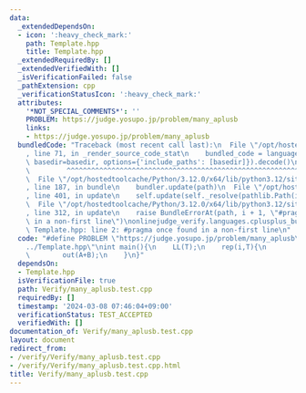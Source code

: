 ```yaml
---
data:
  _extendedDependsOn:
  - icon: ':heavy_check_mark:'
    path: Template.hpp
    title: Template.hpp
  _extendedRequiredBy: []
  _extendedVerifiedWith: []
  _isVerificationFailed: false
  _pathExtension: cpp
  _verificationStatusIcon: ':heavy_check_mark:'
  attributes:
    '*NOT_SPECIAL_COMMENTS*': ''
    PROBLEM: https://judge.yosupo.jp/problem/many_aplusb
    links:
    - https://judge.yosupo.jp/problem/many_aplusb
  bundledCode: "Traceback (most recent call last):\n  File \"/opt/hostedtoolcache/Python/3.12.0/x64/lib/python3.12/site-packages/onlinejudge_verify/documentation/build.py\"\
    , line 71, in _render_source_code_stat\n    bundled_code = language.bundle(stat.path,\
    \ basedir=basedir, options={'include_paths': [basedir]}).decode()\n          \
    \         ^^^^^^^^^^^^^^^^^^^^^^^^^^^^^^^^^^^^^^^^^^^^^^^^^^^^^^^^^^^^^^^^^^^^^^^^^^^^^^^^^\n\
    \  File \"/opt/hostedtoolcache/Python/3.12.0/x64/lib/python3.12/site-packages/onlinejudge_verify/languages/cplusplus.py\"\
    , line 187, in bundle\n    bundler.update(path)\n  File \"/opt/hostedtoolcache/Python/3.12.0/x64/lib/python3.12/site-packages/onlinejudge_verify/languages/cplusplus_bundle.py\"\
    , line 401, in update\n    self.update(self._resolve(pathlib.Path(included), included_from=path))\n\
    \  File \"/opt/hostedtoolcache/Python/3.12.0/x64/lib/python3.12/site-packages/onlinejudge_verify/languages/cplusplus_bundle.py\"\
    , line 312, in update\n    raise BundleErrorAt(path, i + 1, \"#pragma once found\
    \ in a non-first line\")\nonlinejudge_verify.languages.cplusplus_bundle.BundleErrorAt:\
    \ Template.hpp: line 2: #pragma once found in a non-first line\n"
  code: "#define PROBLEM \"https://judge.yosupo.jp/problem/many_aplusb\"\n#include\"\
    ../Template.hpp\"\nint main(){\n    LL(T);\n    rep(i,T){\n        LL(A,B);\n\
    \        out(A+B);\n    }\n}"
  dependsOn:
  - Template.hpp
  isVerificationFile: true
  path: Verify/many_aplusb.test.cpp
  requiredBy: []
  timestamp: '2024-03-08 07:46:04+09:00'
  verificationStatus: TEST_ACCEPTED
  verifiedWith: []
documentation_of: Verify/many_aplusb.test.cpp
layout: document
redirect_from:
- /verify/Verify/many_aplusb.test.cpp
- /verify/Verify/many_aplusb.test.cpp.html
title: Verify/many_aplusb.test.cpp
---
```

